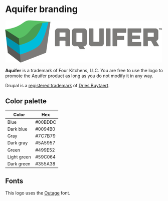 # Aquifer branding

![Aquifer logo](/branding/aquifer-logo-500.png)

**Aquifer** is a trademark of Four Kitchens, LLC. You are free to use the logo to promote the Aquifer product as long as you do not modify it in any way.

Drupal is a [registered trademark](http://drupal.com/trademark) of [Dries Buytaert](http://buytaert.net/).

## Color palette

Color       | Hex
------------|--------
Blue        | #00BDDC
Dark blue   | #0094B0
Gray        | #7C7B79
Dark gray   | #5A5957
Green       | #499E52
Light green | #59C064
Dark green  | #355A38

## Fonts
This logo uses the [Outage](http://www.losttype.com/font/?name=outage) font.
